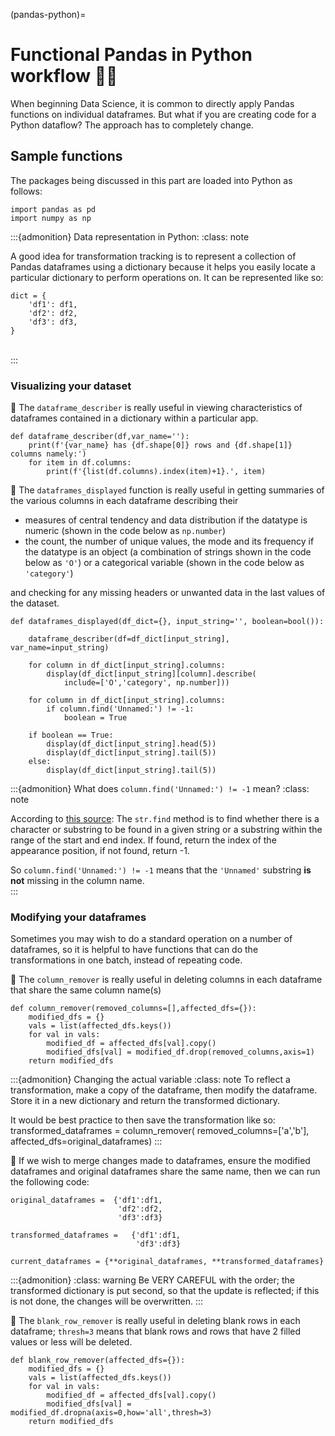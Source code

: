 (pandas-python)=
# Functional Pandas in Python workflow 🐼🐍

When beginning Data Science, it is common to directly apply Pandas functions on individual dataframes. But what if you are creating code for a Python dataflow? The approach has to
completely change.

## Sample functions

The packages being discussed in this part are loaded into Python as follows:
```
import pandas as pd
import numpy as np
```
:::{admonition} Data representation in Python:
:class: note

A good idea for transformation tracking is to represent a collection of Pandas dataframes using a dictionary because it helps you easily locate a particular dictionary to perform operations on. It can be represented like so:
```
dict = {
    'df1': df1,
    'df2': df2,
    'df3': df3,
}
```
<br>
:::

### Visualizing your dataset

🔎 The `dataframe_describer` is really useful in viewing characteristics of dataframes contained
in a dictionary within a particular app.

```
def dataframe_describer(df,var_name=''):
    print(f'{var_name} has {df.shape[0]} rows and {df.shape[1]} columns namely:')
    for item in df.columns:
        print(f'{list(df.columns).index(item)+1}.', item)
```

🔎 The `dataframes_displayed` function is really useful in getting summaries of the various columns in each dataframe describing their

* measures of central tendency and data distribution if the datatype is numeric (shown in the code
below as `np.number`)
* the count, the number of unique values, the mode and its frequency if the datatype is an object (a combination of strings shown in the code below as `'O'`) or a categorical variable (shown in the
code below as `'category'`)

and checking for any missing headers or unwanted data in the last values of the dataset.

```
def dataframes_displayed(df_dict={}, input_string='', boolean=bool()):

    dataframe_describer(df=df_dict[input_string], var_name=input_string)

    for column in df_dict[input_string].columns:
        display(df_dict[input_string][column].describe(
            include=['O','category', np.number]))

    for column in df_dict[input_string].columns:
        if column.find('Unnamed:') != -1:
            boolean = True

    if boolean == True:
        display(df_dict[input_string].head(5))
        display(df_dict[input_string].tail(5))
    else:
        display(df_dict[input_string].tail(5))
```

:::{admonition} What does `column.find('Unnamed:') != -1` mean?
:class: note

According to [this source](https://tech-related.com/p/6q3ePQloAv):
    The `str.find` method is to find whether there is a character or substring to be found in a given string or a substring within the range of the start and end index. If found, return the index of the appearance position, if not found, return -1.

So `column.find('Unnamed:') != -1` means that the `'Unnamed'` substring **is not** missing in the
column name.
<br>
:::

### Modifying your dataframes

Sometimes you may wish to do a standard operation on a number of dataframes, so it is helpful to
have functions that can do the transformations in one batch, instead of repeating code.

🔎 The `column_remover` is really useful in deleting columns in each dataframe that share the same
column name(s)

```
def column_remover(removed_columns=[],affected_dfs={}):
    modified_dfs = {}
    vals = list(affected_dfs.keys())
    for val in vals:
        modified_df = affected_dfs[val].copy()
        modified_dfs[val] = modified_df.drop(removed_columns,axis=1)
    return modified_dfs
```
:::{admonition} Changing the actual variable
:class: note
To reflect a transformation, make a copy of the dataframe, then modify the dataframe. Store it in a new dictionary and return the transformed dictionary.

It would be best practice to then save the transformation like so:
transformed_dataframes = column_remover(
    removed_columns=['a','b'],
    affected_dfs=original_dataframes)
:::

🔎 If we wish to merge changes made to dataframes, ensure the modified dataframes and original dataframes share the same name, then we can run the following code:

```
original_dataframes =  {'df1':df1,
                        'df2':df2,
                        'df3':df3}

transformed_dataframes =   {'df1':df1,
                            'df3':df3}

current_dataframes = {**original_dataframes, **transformed_dataframes}
```
:::{admonition}
:class: warning
Be VERY CAREFUL with the order; the transformed dictionary is put second, so that the update is reflected; if this is not done, the changes will be overwritten.
:::

🔎 The `blank_row_remover` is really useful in deleting blank rows in each dataframe; `thresh=3` means that blank rows and rows that have 2 filled values or less will be deleted. 

```
def blank_row_remover(affected_dfs={}):
    modified_dfs = {}
    vals = list(affected_dfs.keys())
    for val in vals:
        modified_df = affected_dfs[val].copy()
        modified_dfs[val] = modified_df.dropna(axis=0,how='all',thresh=3)
    return modified_dfs
```
